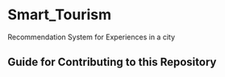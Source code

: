 # Smart_Tourism
Recommendation System for Experiences in a city


## Guide for Contributing to this Repository
